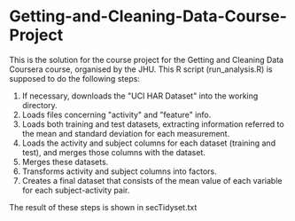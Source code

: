 # Getting-and-Cleaning-Data-Course-Project
This is the solution for the course project for the Getting and Cleaning Data Coursera course, organised by the JHU. This R script (run_analysis.R) is supposed to do the following steps:
1) If necessary, downloads the "UCI HAR Dataset" into the working directory.
2) Loads files concerning "activity" and "feature" info.
3) Loads both training and test datasets, extracting information referred to the mean and standard deviation for each measurement.
4) Loads the activity and subject columns for each dataset (training and test), and merges those columns with the dataset.
5) Merges these datasets.
6) Transforms activity and subject columns into factors.
7) Creates a final dataset that consists of the mean value of each variable for each subject-activity pair.

The result of these steps is shown in secTidyset.txt
